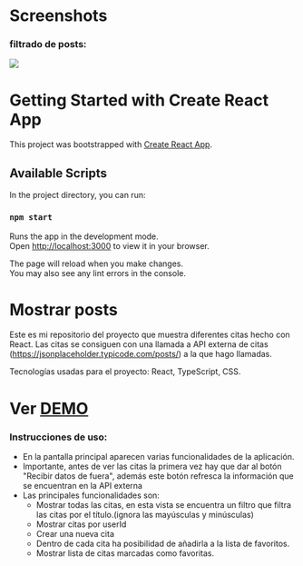 # Screenshots

### filtrado de posts:

![](https://github.com/cleverpy-technical-test/frontend_oleh/blob/main/src/img/vista_filtrar_posts.JPG)

# Getting Started with Create React App

This project was bootstrapped with [Create React App](https://github.com/facebook/create-react-app).

## Available Scripts

In the project directory, you can run:

### `npm start`

Runs the app in the development mode.\
Open [http://localhost:3000](http://localhost:3000) to view it in your browser.

The page will reload when you make changes.\
You may also see any lint errors in the console.

# Mostrar posts

Este es mi repositorio del proyecto que muestra diferentes citas hecho con React.
Las citas se consiguen con una llamada a API externa de citas (https://jsonplaceholder.typicode.com/posts/) a la que hago llamadas.

Tecnologías usadas para el proyecto: React, TypeScript, CSS.

# Ver [DEMO](https://posts-de-jsonplaceholder.netlify.app/ "Heading link")

### Instrucciones de uso:

- En la pantalla principal aparecen varias funcionalidades de la aplicación.
- Importante, antes de ver las citas la primera vez hay que dar al botón "Recibir datos de fuera", además este botón refresca la información que se encuentran en la API externa
- Las principales funcionalidades son:
  - Mostrar todas las citas, en esta vista se encuentra un filtro que filtra las citas por el título.(ignora las mayúsculas y minúsculas)
  - Mostrar citas por userId
  - Crear una nueva cita
  - Dentro de cada cita ha posibilidad de añadirla a la lista de favoritos.
  - Mostrar lista de citas marcadas como favoritas.

